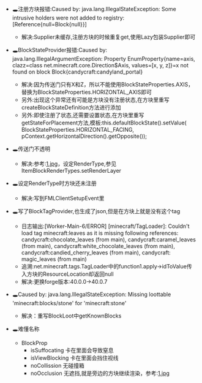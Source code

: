 - 🕳注册方块报错:Caused by: java.lang.IllegalStateException: Some intrusive holders were not added to
  registry: [Reference{null=Block{null}}]
    - 解决:Supplier未缓存,注册方块的时候重复get,使用Lazy包装Supplier即可
- 🕳BlockStateProvider报错:Caused by: java.lang.IllegalArgumentException: Property EnumProperty{name=axis, clazz=class
  net.minecraft.core.Direction$Axis, values=[x, y, z]}=x not found on block Block{candycraft:candyland_portal}
    - 解决:因为传送门只有X和Z，所以不能使用BlockStateProperties.AXIS，替换为BlockStateProperties.HORIZONTAL_AXIS即可
    - 另外:出现这个异常还有可能是方块没有注册状态,在方块里重写createBlockStateDefinition方法进行添加
    - 另外:即使注册了状态,还需要设置状态,在方块里重写getStateForPlacement方法,模板:this.defaultBlockState().setValue(
      BlockStateProperties.HORIZONTAL_FACING, pContext.getHorizontalDirection().getOpposite());
- 🕳传送门不透明
    - 解决:参考:[1.jpg](坑/1.jpg)，设定RenderType,参见ItemBlockRenderTypes.setRenderLayer
- 🕳设定RenderType时方块还未注册
    - 解决:写到FMLClientSetupEvent里
- 🕳写了BlockTagProvider,也生成了json,但是在方块上就是没有这个tag
    - 日志输出:[Worker-Main-6/ERROR] [minecraft/TagLoader]: Couldn't load tag minecraft:leaves as it is
      missing following references: candycraft:chocolate_leaves (from main), candycraft:caramel_leaves (from main),
      candycraft:white_chocolate_leaves (from main), candycraft:candied_cherry_leaves (from main), candycraft:
      magic_leaves (from main)
    - 追溯:net.minecraft.tags.TagLoader中的function1.apply->idToValue传入方块的ResourceLocation却返回null
    - 解决:更换forge版本:40.0.0->40.0.7
- 🕳Caused by: java.lang.IllegalStateException: Missing loottable 'minecraft:blocks/stone' for 'minecraft:stone'
    - 解决：重写BlockLoot中getKnownBlocks

- 🕳难懂名称
    - BlockProp
        - isSuffocating 卡在里面会导致窒息
        - isViewBlocking 卡在里面会挡住视线
        - noCollission 无碰撞箱
        - noOcclusion 无遮挡,就是旁边的方块继续渲染，参考:[1.jpg](坑/1.jpg)